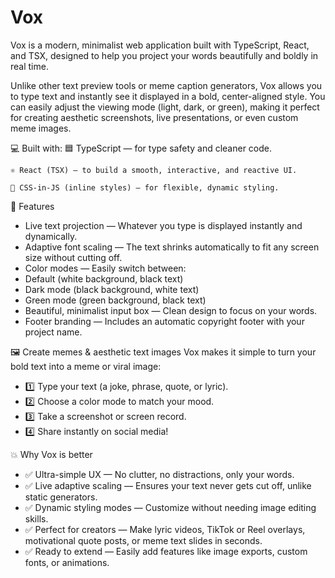 # Vox
Vox is a modern, minimalist web application built with TypeScript, React, and TSX, designed to help you project your words beautifully and boldly in real time.

Unlike other text preview tools or meme caption generators, Vox allows you to type text and instantly see it displayed in a bold, center-aligned style. You can easily adjust the viewing mode (light, dark, or green), making it perfect for creating aesthetic screenshots, live presentations, or even custom meme images.


💻 Built with:
    🟦 TypeScript — for type safety and cleaner code.

    ⚛️ React (TSX) — to build a smooth, interactive, and reactive UI.

    💅 CSS-in-JS (inline styles) — for flexible, dynamic styling.

🎨 Features
- Live text projection — Whatever you type is displayed instantly and dynamically.
- Adaptive font scaling — The text shrinks automatically to fit any screen size without cutting off.
- Color modes — Easily switch between:
- Default (white background, black text)
- Dark mode (black background, white text)
- Green mode (green background, black text)
- Beautiful, minimalist input box — Clean design to focus on your words.
- Footer branding — Includes an automatic copyright footer with your project name.

🖼️ Create memes & aesthetic text images
Vox makes it simple to turn your bold text into a meme or viral image:
- 1️⃣ Type your text (a joke, phrase, quote, or lyric).
- 2️⃣ Choose a color mode to match your mood.
- 3️⃣ Take a screenshot or screen record.
- 4️⃣ Share instantly on social media!

💥 Why Vox is better
- ✅ Ultra-simple UX — No clutter, no distractions, only your words.
- ✅ Live adaptive scaling — Ensures your text never gets cut off, unlike static generators.
- ✅ Dynamic styling modes — Customize without needing image editing skills.
- ✅ Perfect for creators — Make lyric videos, TikTok or Reel overlays, motivational quote posts, or meme text slides in seconds.
- ✅ Ready to extend — Easily add features like image exports, custom fonts, or animations.


